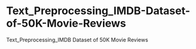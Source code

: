 # Text_Preprocessing_IMDB-Dataset-of-50K-Movie-Reviews
Text_Preprocessing_IMDB Dataset of 50K Movie Reviews
